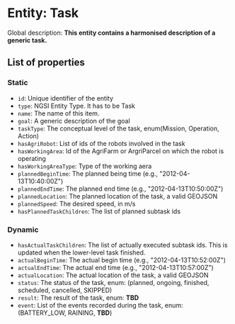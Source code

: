 Entity: Task  
================
  
Global description: **This entity contains a harmonised description of a generic task.**  

## List of properties  

### Static

- `id`: Unique identifier of the entity  
- `type`: NGSI Entity Type. It has to be Task
- `name`: The name of this item.
- `goal`: A generic description of the goal
- `taskType`: The conceptual level of the task, enum(Mission, Operation, Action)
- `hasAgriRobot`: List of ids of the robots involved in the task
- `hasWorkingArea`: Id of the AgriFarm or ArgriParcel on which the robot is operating
- `hasWorkingAreaType`: Type of the working aera
- `plannedBeginTime`: The planned being time (e.g., "2012-04-13T10:40:00Z")
- `plannedEndTime`: The planned end time (e.g., "2012-04-13T10:50:00Z")
- `plannedLocation`: The planned location of the task, a valid GEOJSON
- `plannedSpeed`: The desired speed, in m/s
- `hasPlannedTaskChildren`: The list of planned subtask ids

### Dynamic

- `hasActualTaskChildren`: The list of actually executed subtask ids. This is updated when the lower-level task finished.
- `actualBeginTime`: The actual begin time (e.g., "2012-04-13T10:52:00Z")
- `actualEndTime`: The actual end time  (e.g., "2012-04-13T10:57:00Z")
- `actualLocation`: The actual location of the task, a valid GEOJSON
- `status`: The status of the task, enum: (planned, ongoing, finished, scheduled, cancelled, SKIPPED)
- `result`: The result of the task, enum: **TBD** 
- `event`: List of the events recorded during the task, enum: (BATTERY_LOW, RAINING, **TBD**)
